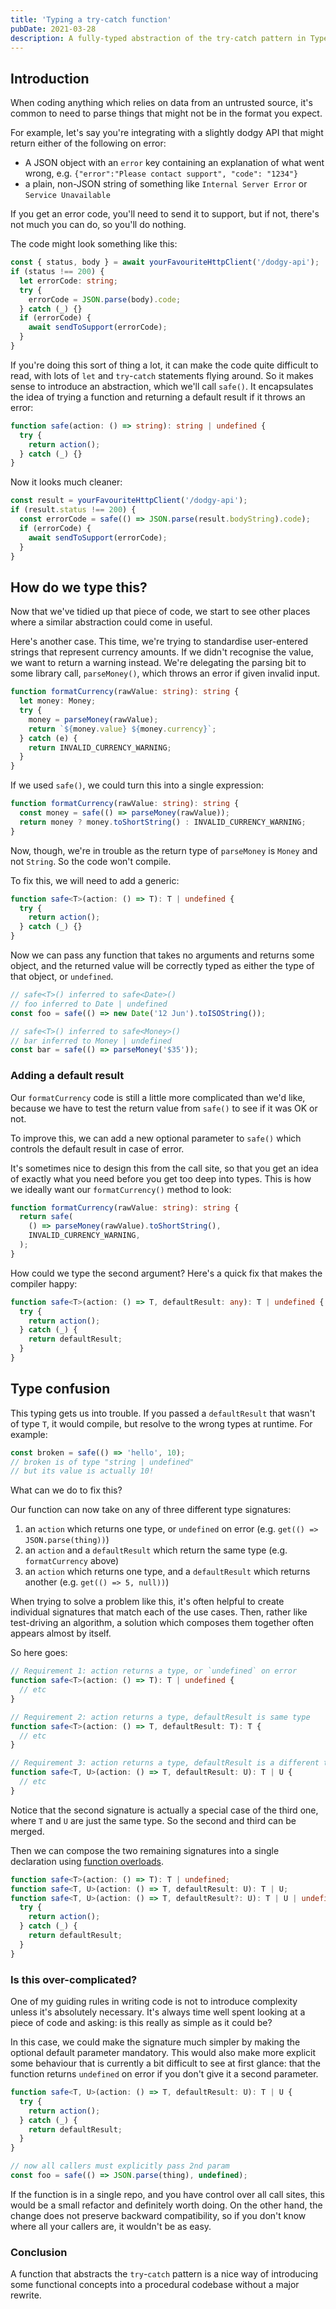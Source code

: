 ```yaml
---
title: 'Typing a try-catch function'
pubDate: 2021-03-28
description: A fully-typed abstraction of the try-catch pattern in TypeScript.
---
```


## Introduction

When coding anything which relies on data from an untrusted source, it's common to need to parse things that
might not be in the format you expect.

For example, let's say you're integrating with a slightly dodgy API that might return either of the following on error:

- A JSON object with an `error` key containing an explanation of what went wrong,
  e.g. `{"error":"Please contact support", "code": "1234"}`
- a plain, non-JSON string of something like `Internal Server Error` or `Service Unavailable`

If you get an error code, you'll need to send it to support, but if not, there's not much you can do, so you'll do nothing.

The code might look something like this:

```typescript
const { status, body } = await yourFavouriteHttpClient('/dodgy-api');
if (status !== 200) {
  let errorCode: string;
  try {
    errorCode = JSON.parse(body).code;
  } catch (_) {}
  if (errorCode) {
    await sendToSupport(errorCode);
  }
}
```

If you're doing this sort of thing a lot, it can make the code quite difficult to read, with lots of `let` and `try`-`catch` statements flying around. So it makes sense to introduce an abstraction, which we'll call `safe()`. It encapsulates the idea of trying a function and returning a default
result if it throws an error:

```typescript
function safe(action: () => string): string | undefined {
  try {
    return action();
  } catch (_) {}
}
```

Now it looks much cleaner:

```typescript
const result = yourFavouriteHttpClient('/dodgy-api');
if (result.status !== 200) {
  const errorCode = safe(() => JSON.parse(result.bodyString).code);
  if (errorCode) {
    await sendToSupport(errorCode);
  }
}
```

## How do we type this?

Now that we've tidied up that piece of code, we start to see other places where a similar abstraction could come in useful.

Here's another case. This time, we're trying to standardise user-entered strings that represent currency amounts. If we didn't recognise the value, we want to return a warning instead. We're delegating the parsing bit to some library call, `parseMoney()`, which throws an error if given invalid input.

```typescript
function formatCurrency(rawValue: string): string {
  let money: Money;
  try {
    money = parseMoney(rawValue);
    return `${money.value} ${money.currency}`;
  } catch (e) {
    return INVALID_CURRENCY_WARNING;
  }
}
```

If we used `safe()`, we could turn this into a single expression:

```typescript
function formatCurrency(rawValue: string): string {
  const money = safe(() => parseMoney(rawValue));
  return money ? money.toShortString() : INVALID_CURRENCY_WARNING;
}
```

Now, though, we're in trouble as the return type of `parseMoney` is `Money` and not `String`. So the code won't compile.

To fix this, we will need to add a generic:

```typescript
function safe<T>(action: () => T): T | undefined {
  try {
    return action();
  } catch (_) {}
}
```

Now we can pass any function that takes no arguments and returns some object, and the returned value will be correctly typed as either the type of that object, or `undefined`.

```typescript
// safe<T>() inferred to safe<Date>()
// foo inferred to Date | undefined
const foo = safe(() => new Date('12 Jun').toISOString());

// safe<T>() inferred to safe<Money>()
// bar inferred to Money | undefined
const bar = safe(() => parseMoney('$35'));
```

### Adding a default result

Our `formatCurrency` code is still a little more complicated than we'd like, because we have to test the return value from `safe()` to see if it was OK or not.

To improve this, we can add a new optional parameter to `safe()` which controls the default result in case of error.

It's sometimes nice to design this from the call site, so that you get an idea of exactly what you need before you get too deep into types. This is how we ideally want our `formatCurrency()` method to look:

```typescript
function formatCurrency(rawValue: string): string {
  return safe(
    () => parseMoney(rawValue).toShortString(),
    INVALID_CURRENCY_WARNING,
  );
}
```

How could we type the second argument? Here's a quick fix that makes the compiler happy:

```typescript
function safe<T>(action: () => T, defaultResult: any): T | undefined {
  try {
    return action();
  } catch (_) {
    return defaultResult;
  }
}
```

## Type confusion

This typing gets us into trouble. If you passed a `defaultResult` that wasn't of type `T`, it would compile, but resolve to the wrong types at runtime. For example:

```typescript
const broken = safe(() => 'hello', 10);
// broken is of type "string | undefined"
// but its value is actually 10!
```

What can we do to fix this?

Our function can now take on any of three different type signatures:

1. an `action` which returns one type, or `undefined` on error (e.g. `get(() => JSON.parse(thing))`)
2. an `action` and a `defaultResult` which return the same type (e.g. `formatCurrency` above)
3. an `action` which returns one type, and a `defaultResult` which returns another (e.g. `get(() => 5, null))`)

When trying to solve a problem like this, it's often helpful to create individual signatures that match each of the use cases. Then, rather like test-driving an algorithm, a solution which composes them together often appears almost by itself.

So here goes:

```typescript
// Requirement 1: action returns a type, or `undefined` on error
function safe<T>(action: () => T): T | undefined {
  // etc
}

// Requirement 2: action returns a type, defaultResult is same type
function safe<T>(action: () => T, defaultResult: T): T {
  // etc
}

// Requirement 3: action returns a type, defaultResult is a different type
function safe<T, U>(action: () => T, defaultResult: U): T | U {
  // etc
}
```

Notice that the second signature is actually a special case of the third one, where `T` and `U` are just the same type. So the second and third can be merged.

Then we can compose the two remaining signatures into a single declaration using [function overloads](https://www.typescriptlang.org/docs/handbook/2/functions.html#function-overloads).

```typescript
function safe<T>(action: () => T): T | undefined;
function safe<T, U>(action: () => T, defaultResult: U): T | U;
function safe<T, U>(action: () => T, defaultResult?: U): T | U | undefined {
  try {
    return action();
  } catch (_) {
    return defaultResult;
  }
}
```

### Is this over-complicated?

One of my guiding rules in writing code is not to introduce complexity unless it's absolutely necessary. It's always time well spent looking at a piece of code and asking: is this really as simple as it could be?

In this case, we could make the signature much simpler by making the optional default parameter mandatory. This would also make more explicit some behaviour that is currently a bit difficult to see at first glance: that the function returns `undefined` on error if you don't give it a second parameter.

```typescript
function safe<T, U>(action: () => T, defaultResult: U): T | U {
  try {
    return action();
  } catch (_) {
    return defaultResult;
  }
}

// now all callers must explicitly pass 2nd param
const foo = safe(() => JSON.parse(thing), undefined);
```

If the function is in a single repo, and you have control over all call sites, this would be a small refactor and definitely worth doing. On the other hand, the change does not preserve backward compatibility, so if you don't know where all your callers are, it wouldn't be as easy.

### Conclusion

A function that abstracts the `try`-`catch` pattern is a nice way of introducing some functional concepts into a procedural codebase without a major rewrite.
